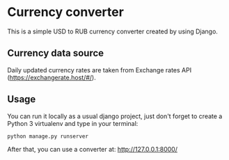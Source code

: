 # Currency converter

This is a simple USD to RUB currency converter created by using Django.

## Currency data source
Daily updated currency rates are taken from Exchange rates API (https://exchangerate.host/#/).

## Usage
You can run it locally as a usual django project, just don't forget to create a Python 3 virtualenv and type in your terminal:
```python
python manage.py runserver
```
After that, you can use a converter at: http://127.0.0.1:8000/
